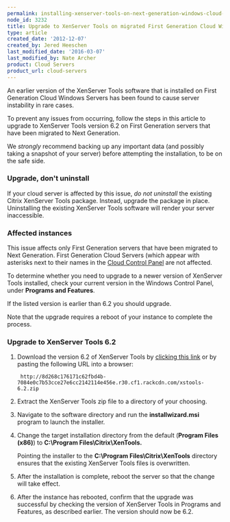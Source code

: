 ```yaml
---
permalink: installing-xenserver-tools-on-next-generation-windows-cloud-servers/
node_id: 3232
title: Upgrade to XenServer Tools on migrated First Generation Cloud Windows servers
type: article
created_date: '2012-12-07'
created_by: Jered Heeschen
last_modified_date: '2016-03-07'
last_modified_by: Nate Archer
product: Cloud Servers
product_url: cloud-servers
---
```


An earlier version of the XenServer Tools software that is installed on First Generation Cloud Windows Servers has been found to cause server instability in rare cases.

To prevent any issues from occurring, follow the steps in this article to upgrade to XenServer Tools version 6.2 on First Generation servers that have been migrated to Next Generation.

We *strongly* recommend backing up any important data (and possibly taking a snapshot of your server) before attempting the installation, to be on the safe side.

### Upgrade, don't uninstall 

If your cloud server is affected by this issue, *do not uninstall* the existing Citrix XenServer Tools package. Instead, upgrade the package in place.  Uninstalling the existing XenServer Tools software will render your server inaccessible.

### Affected instances 

[nextcp]:https://mycloud.rackspace.com

This issue affects only First Generation servers that have been migrated to Next Generation.  First Generation Cloud Servers (which appear with asterisks next to their names in the [Cloud Control Panel][nextcp] are not affected.

To determine whether you need to upgrade to a newer version of XenServer Tools installed, check your current version in the Windows Control Panel, under **Programs and Features**.

If the listed version is earlier than 6.2 you should upgrade.

Note that the upgrade requires a reboot of your instance to complete the process.

### Upgrade to XenServer Tools 6.2

1. Download the version 6.2 of XenServer Tools by [clicking this link](http://8d268c176171c62fbd4b-7084e0c7b53cce27e6cc2142114e456e.r30.cf1.rackcdn.com/xstools-6.2.zip) or by pasting the following URL into a browser:

        http://8d268c176171c62fbd4b-7084e0c7b53cce27e6cc2142114e456e.r30.cf1.rackcdn.com/xstools-6.2.zip
    
2. Extract the XenServer Tools zip file to a directory of your choosing.

3. Navigate to the software directory and run the **installwizard.msi** program to launch the installer.

4. Change the target installation directory from the default (**Program Files (x86)**) to **C:\Program Files\Citrix\XenTools.** 

   Pointing the installer to the **C:\Program Files\Citrix\XenTools** directory ensures that the existing XenServer Tools files is overwritten.
   
5. After the installation is complete, reboot the server so that the change will take effect.

6. After the instance has rebooted, confirm that the upgrade was successful by checking the version of XenServer Tools in Programs and Features, as described earlier. The version should now be 6.2.



